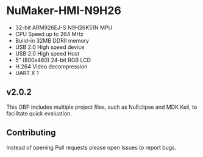 # NuMaker-HMI-N9H26

- 32-bit ARM926EJ-S N9H26K51N MPU
- CPU Speed up to 264 MHz
- Build-in 32MB DDRII memory
- USB 2.0 High speed device
- USB 2.0 High speed Host
- 5” (800x480) 24-bit RGB LCD
- H.264 Video decompression
- UART X 1

## v2.0.2

This OBP includes multiple project files, such as NuEclipse and MDK Keil, to facilitate quick evaluation.

## Contributing

Instead of opening Pull requests please open Issues to report bugs.

